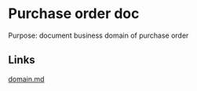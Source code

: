# Purchase order doc
Purpose: document business domain of purchase order

## Links
[domain.md](domain.md)
